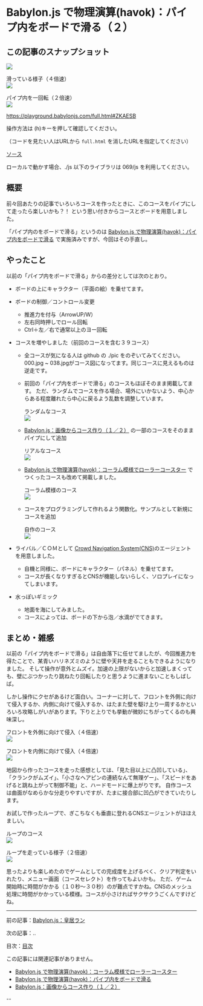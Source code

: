 # Babylon.js で物理演算(havok)：パイプ内をボードで滑る（２）

## この記事のスナップショット

![](093/pic/093_ss_41.jpg)

滑っている様子（４倍速）  
![](093/pic/093_ss_91x4.gif)

パイプ内を一回転（２倍速）  
![](093/pic/093_ss_92x2.gif)

https://playground.babylonjs.com/full.html#ZKAESB

操作方法は (h)キーを押して確認してください。

（コードを見たい人はURLから `full.html` を消したURLを指定してください）

[ソース](093/)

ローカルで動かす場合、./js 以下のライブラリは 069/js を利用してください。

## 概要

前々回あたりの記事でいろいろコースを作ったときに、このコースをパイプにして走ったら楽しいかも？！
という思い付きからコースとボードを用意しました。

「パイプ内のをボードで滑る」というのは
[Babylon.js で物理演算(havok)：パイプ内をボードで滑る](070.md)
で実施済みですが、今回はその手直し。

## やったこと

以前の「パイプ内をボードで滑る」からの差分としては次のとおり。

- ボードの上にキャラクター（平面の絵）を乗せてます。
- ボードの制御／コントロール変更
  - 推進力を付与（ArrowUP/W）
  - 左右同時押しでロール回転
  - Ctrl＋左／右で通常以上のヨー回転
- コースを増やしました（前回のコースを含む３９コース）
  - 全コースが気になる人は github の ./pic をのぞいてみてください。000.jpg ~ 038.jpgがコース図になってます。同じコースに見えるものは逆走です。
  - 前回の「パイプ内をボードで滑る」のコースもほぼそのまま掲載してます。
    ただ、ランダムでコースを作る場合、場外にいかないよう、中心からある程度離れたら中心に戻るよう乱数を調整しています。

    ランダムなコース    
    ![](093/pic/093_ss_018.jpg)

  - [Babylon.js：画像からコース作り（１／２）](090.md)
    の一部のコースをそのままパイプにして追加

    リアルなコース    
    ![](093/pic/093_ss_005.jpg)

  - [Babylon.js で物理演算(havok)：コーラム模様でローラーコースター](065.md)
    でつくったコースも改めて掲載しました。

    コーラム模様のコース    
    ![](093/pic/093_ss_025.jpg)

  - コースをプログラミングして作れるよう関数化。サンプルとして新規にコースを追加

    自作のコース    
    ![](093/pic/093_ss_035.jpg)

- ライバル／ＣＯＭとして
  [Crowd Navigation System(CNS)](https://doc.babylonjs.com/features/featuresDeepDive/crowdNavigation/)のエージェント
  を用意しました。
  - 自機と同様に、ボードにキャラクター（パネル）を乗せてます。
  - コースが長くなりすぎるとCNSが機能しないらしく、ソロプレイになってしまいます。
- 水っぽいギミック
  - 地面を海にしてみました。
  - コースによっては、ボードの下から泡／水滴がでてきます。

## まとめ・雑感

以前の「パイプ内をボードで滑る」は自由落下に任せてましたが、今回推進力を得たことで、某青いハリネズミのように壁や天井を走ることもできるようになりました。
そして操作が意外とムズイ。加速の上限がないからと加速しまくっても、壁にぶつかったり跳ねたり回転したりと思うように進まないこともしばしば。

しかし操作にクセがあるけど面白い。コーナーに対して、フロントを外側に向けて侵入するか、内側に向けて侵入するか、はたまた壁を駆け上り一周するかといろいろ攻略しがいがあります。下りと上りでも挙動が微妙にちがってくるのも興味深し。

フロントを外側に向けて侵入（４倍速）  
![](093/pic/093_ss_51x4.gif)

フロントを内側に向けて侵入（４倍速）  
![](093/pic/093_ss_52x4.gif)

地図から作ったコースを走った感想としては、「見た目以上に凸凹している」、「クランクがムズイ」、「小さなヘアピンの連続なんて無理ゲー」、「スピードをあげると跳ね上がって制御不能」と、ハードモードに爆上がりです。
自作コースは曲面がなめらかな分走りやすいですが、たまに接合部に凹凸ができていたりします。

お試しで作ったループで、ぎこちなくも垂直に登れるCNSエージェントがほほえましい。

ループのコース  
![](093/pic/093_ss_037.jpg)

ループを走っている様子（２倍速）  
![](093/pic/093_ss_53x2.gif)

思ったよりも楽しめたのでゲームとしての完成度を上げるべく、クリア判定をいれたり、メニュー画面（コースセレクト）を作ってもよいかも。
ただ、ゲーム開始時に時間がかかる（１０秒～３０秒）のが難点ですかね。CNSのメッシュ処理に時間がかかっている模様。コースが小さければサクサクうごくんですけどね。

------------------------------------------------------------

前の記事：[Babylon.js：皇居ラン](092.md)

次の記事：..


目次：[目次](000.md)

この記事には関連記事がありません。

- [Babylon.js で物理演算(havok)：コーラム模様でローラーコースター](065.md)
- [Babylon.js で物理演算(havok)：パイプ内をボードで滑る](070.md)
- [Babylon.js：画像からコース作り（１／２）](090.md)

--
